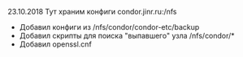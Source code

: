 23.10.2018 Тут храним конфиги condor.jinr.ru:/nfs

- Добавил конфиги из /nfs/condor/condor-etc/backup
- Добавил скрипты для поиска "выпавшего" узла /nfs/condor/*
- Добавил openssl.cnf

